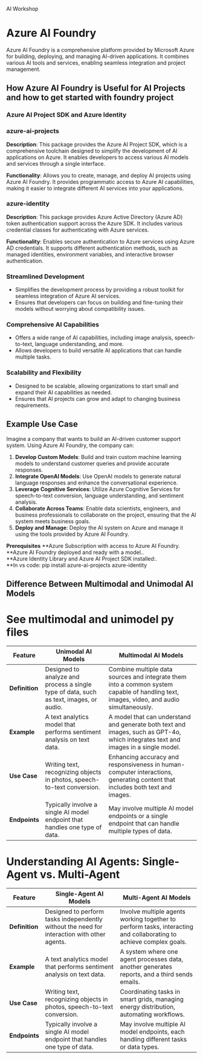 AI Workshop
# Azure AI Foundry

Azure AI Foundry is a comprehensive platform provided by Microsoft Azure for building, deploying, and managing AI-driven applications. It combines various AI tools and services, enabling seamless integration and project management.

## How Azure AI Foundry is Useful for AI Projects and how to get started with foundry project
### Azure AI Project SDK and Azure Identity

### azure-ai-projects

**Description**: This package provides the Azure AI Project SDK, which is a comprehensive toolchain designed to simplify the development of AI applications on Azure. It enables developers to access various AI models and services through a single interface.

**Functionality**: Allows you to create, manage, and deploy AI projects using Azure AI Foundry. It provides programmatic access to Azure AI capabilities, making it easier to integrate different AI services into your applications.

### azure-identity

**Description**: This package provides Azure Active Directory (Azure AD) token authentication support across the Azure SDK. It includes various credential classes for authenticating with Azure services.

**Functionality**: Enables secure authentication to Azure services using Azure AD credentials. It supports different authentication methods, such as managed identities, environment variables, and interactive browser authentication.

### Streamlined Development
- Simplifies the development process by providing a robust toolkit for seamless integration of Azure AI services.
- Ensures that developers can focus on building and fine-tuning their models without worrying about compatibility issues.
### Comprehensive AI Capabilities
- Offers a wide range of AI capabilities, including image analysis, speech-to-text, language understanding, and more.
- Allows developers to build versatile AI applications that can handle multiple tasks.
### Scalability and Flexibility
- Designed to be scalable, allowing organizations to start small and expand their AI capabilities as needed.
- Ensures that AI projects can grow and adapt to changing business requirements.
## Example Use Case

Imagine a company that wants to build an AI-driven customer support system. Using Azure AI Foundry, the company can:

1. **Develop Custom Models**: Build and train custom machine learning models to understand customer queries and provide accurate responses.
2. **Integrate OpenAI Models**: Use OpenAI models to generate natural language responses and enhance the conversational experience.
3. **Leverage Cognitive Services**: Utilize Azure Cognitive Services for speech-to-text conversion, language understanding, and sentiment analysis.
4. **Collaborate Across Teams**: Enable data scientists, engineers, and business professionals to collaborate on the project, ensuring that the AI system meets business goals.
5. **Deploy and Manage**: Deploy the AI system on Azure and manage it using the tools provided by Azure AI Foundry.
   
**Prerequisites**
**Azure Subscription with access to Azure AI Foundry.<br>
**Azure AI Foundry deployed and ready with a model..<br>
**Azure Identity Library and Azure AI Project SDK installed:.<br>
**In vs code: pip install azure-ai-projects azure-identity
## Difference Between Multimodal and Unimodal AI Models 
# See multimodal and unimodel py files
| Feature        | Unimodal AI Models                                                                 | Multimodal AI Models                                                                |
|----------------|------------------------------------------------------------------------------------|-------------------------------------------------------------------------------------|
| **Definition** | Designed to analyze and process a single type of data, such as text, images, or audio. | Combine multiple data sources and integrate them into a common system capable of handling text, images, video, and audio simultaneously. |
| **Example**    | A text analytics model that performs sentiment analysis on text data.             | A model that can understand and generate both text and images, such as GPT-4o, which integrates text and images in a single model. |
| **Use Case**   | Writing text, recognizing objects in photos, speech-to-text conversion.            | Enhancing accuracy and responsiveness in human-computer interactions, generating content that includes both text and images. |
| **Endpoints**   | Typically involve a single AI model endpoint that handles one type of data.        | May involve multiple AI model endpoints or a single endpoint that can handle multiple types of data. |

# Understanding AI Agents: Single-Agent vs. Multi-Agent

| Feature        | Single-Agent AI Models                                                                 | Multi-Agent AI Models                                                                 |
|----------------|----------------------------------------------------------------------------------------|--------------------------------------------------------------------------------------|
| **Definition** | Designed to perform tasks independently without the need for interaction with other agents. | Involve multiple agents working together to perform tasks, interacting and collaborating to achieve complex goals. |
| **Example**    | A text analytics model that performs sentiment analysis on text data.                  | A system where one agent processes data, another generates reports, and a third sends emails. |
| **Use Case**   | Writing text, recognizing objects in photos, speech-to-text conversion.                | Coordinating tasks in smart grids, managing energy distribution, automating workflows. |
| **Endpoints**  | Typically involve a single AI model endpoint that handles one type of data.            | May involve multiple AI model endpoints, each handling different tasks or data types. |




